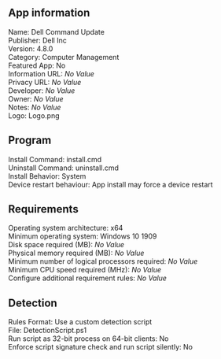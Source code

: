 ## App information
Name: Dell Command Update  
Publisher: Dell Inc  
Version: 4.8.0  
Category: Computer Management  
Featured App: No  
Information URL: *No Value*  
Privacy URL: *No Value*  
Developer: *No Value*  
Owner: *No Value*  
Notes: *No Value*  
Logo: Logo.png  

## Program
Install Command: install.cmd  
Uninstall Command: uninstall.cmd  
Install Behavior: System  
Device restart behaviour: App install may force a device restart  

## Requirements
Operating system architecture: x64  
Minimum operating system: Windows 10 1909  
Disk space required (MB): *No Value*  
Physical memory required (MB): *No Value*  
Minimum number of logical processors required: *No Value*  
Minimum CPU speed required (MHz): *No Value*  
Configure additional requirement rules: *No Value*  

## Detection
Rules Format: Use a custom detection script  
File: DetectionScript.ps1  
Run script as 32-bit process on 64-bit clients: No  
Enforce script signature check and run script silently: No  
